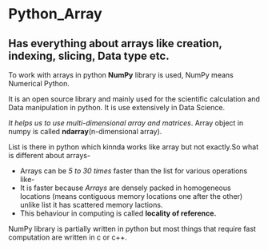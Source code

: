 <h1> Python_Array</h1>
<h2>Has everything about arrays like creation, indexing, slicing, Data type etc.</h2>
<p>To work with arrays in python <b>NumPy</b> library is used, NumPy means Numerical Python.<br>
<p>It is an open source library and mainly used for the scientific calculation and Data manipulation in python. It is use extensively in Data Science.</p>
<p><i>It helps us to use multi-dimensional array and matrices</i>. Array object in numpy is called <b>ndarray</b>(n-dimensional array).</p>
<p>List is there in python which kinnda works like array but not exactly.So what is different about arrays-<br></p>
  <ul>
      <li>Arrays can be <i>5 to 30 times</i> faster than the list for various operations like- </li>
      <li>It is faster because <i>Arrays</i> are densely packed in homogeneous locations (means contiguous memory locations one after the other) unlike list it has scattered memory lactions.  </li>
      <li>This behaviour in computing is called <b>locality of reference.</b></li>
  </ul>
<p>NumPy library is partially written in python but most things that require fast computation are written in c or c++.</p> 
